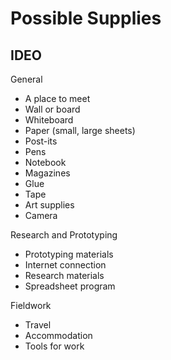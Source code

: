 # Possible Supplies

## IDEO

General
* A place to meet
* Wall or board
* Whiteboard
* Paper (small, large sheets)
* Post-its
* Pens
* Notebook
* Magazines
* Glue
* Tape
* Art supplies
* Camera 

Research and Prototyping
* Prototyping materials
* Internet connection
* Research materials
* Spreadsheet program

Fieldwork
* Travel
* Accommodation
* Tools for work
